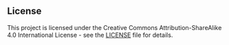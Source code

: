 ## License

This project is licensed under the Creative Commons Attribution-ShareAlike 4.0 International License - see the [LICENSE](LICENSE) file for details.